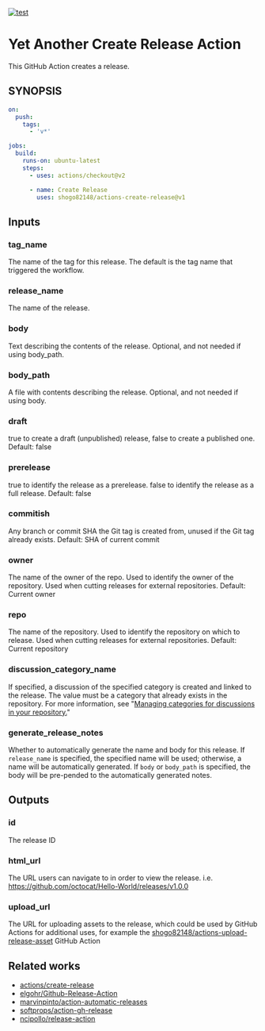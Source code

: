 [![test](https://github.com/shogo82148/actions-create-release/actions/workflows/test.yml/badge.svg)](https://github.com/shogo82148/actions-create-release/actions/workflows/test.yml)

# Yet Another Create Release Action

This GitHub Action creates a release.

## SYNOPSIS

```yaml
on:
  push:
    tags:
      - 'v*'

jobs:
  build:
    runs-on: ubuntu-latest
    steps:
      - uses: actions/checkout@v2

      - name: Create Release
        uses: shogo82148/actions-create-release@v1
```

## Inputs

### tag_name

The name of the tag for this release.
The default is the tag name that triggered the workflow.

### release_name

The name of the release.

### body

Text describing the contents of the release. Optional, and not needed if using body_path.

### body_path

A file with contents describing the release. Optional, and not needed if using body.

### draft

true to create a draft (unpublished) release, false to create a published one. Default: false

### prerelease

true to identify the release as a prerelease. false to identify the release as a full release. Default: false

### commitish

Any branch or commit SHA the Git tag is created from, unused if the Git tag already exists. Default: SHA of current commit

### owner

The name of the owner of the repo. Used to identify the owner of the repository. Used when cutting releases for external repositories. Default: Current owner

### repo

The name of the repository. Used to identify the repository on which to release. Used when cutting releases for external repositories. Default: Current repository

### discussion_category_name

If specified, a discussion of the specified category is created and linked to the release.
The value must be a category that already exists in the repository.
For more information, see "[Managing categories for discussions in your repository.](https://docs.github.com/en/discussions/managing-discussions-for-your-community/managing-categories-for-discussions-in-your-repository)"

### generate_release_notes

Whether to automatically generate the name and body for this release.
If `release_name` is specified, the specified name will be used;
otherwise, a name will be automatically generated. If `body` or `body_path` is specified,
the body will be pre-pended to the automatically generated notes.

## Outputs

### id

The release ID

### html_url

The URL users can navigate to in order to view the release. i.e. https://github.com/octocat/Hello-World/releases/v1.0.0

### upload_url

The URL for uploading assets to the release, which could be used by GitHub Actions for additional uses, for example the [shogo82148/actions-upload-release-asset](https://github.com/shogo82148/actions-upload-release-asset) GitHub Action

## Related works

- [actions/create-release](https://github.com/actions/create-release)
- [elgohr/Github-Release-Action](https://github.com/elgohr/Github-Release-Action)
- [marvinpinto/action-automatic-releases](https://github.com/marvinpinto/action-automatic-releases)
- [softprops/action-gh-release](https://github.com/softprops/action-gh-release)
- [ncipollo/release-action](https://github.com/ncipollo/release-action)
